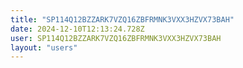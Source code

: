 ```yaml
---
title: "SP114Q12BZZARK7VZQ16ZBFRMNK3VXX3HZVX73BAH"
date: 2024-12-10T12:13:24.728Z
user: SP114Q12BZZARK7VZQ16ZBFRMNK3VXX3HZVX73BAH
layout: "users"
---
```

    